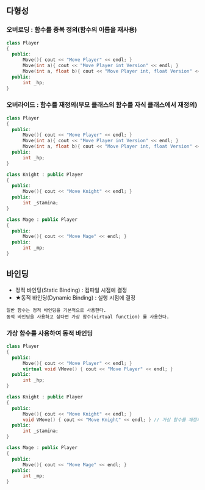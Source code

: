 ## 다형성
### 오버로딩 : 함수를 중복 정의(함수의 이름을 재사용)
```C++
class Player
{
  public:
      Move(){ cout << "Move Player" << endl; }
      Move(int a){ cout << "Move Player int Version" << endl; }
      Move(int a, float b){ cout << "Move Player int, float Version" << endl; }
  public:
      int _hp;
}
```

### 오버라이드 : 함수를 재정의(부모 클래스의 함수를 자식 클래스에서 재정의)
```C++
class Player
{
  public:
      Move(){ cout << "Move Player" << endl; }
      Move(int a){ cout << "Move Player int Version" << endl; }
      Move(int a, float b){ cout << "Move Player int, float Version" << endl; }
  public:
      int _hp;
}

class Knight : public Player
{
  public:
      Move(){ cout << "Move Knight" << endl; }
  public:
      int _stamina;
}

class Mage : public Player
{
  public:
      Move(){ cout << "Move Mage" << endl; }
  public:
      int _mp;
}
```
## 바인딩
- 정적 바인딩(Static Binding) : 컴파일 시점에 결정
- ★동적 바인딩(Dynamic Binding) : 실행 시점에 결정
```Text
일반 함수는 정적 바인딩을 기본적으로 사용한다.
동적 바인딩을 사용하고 싶다면 가상 함수(virtual function) 를 사용한다.
```

### 가상 함수를 사용하여 동적 바인딩
```C++
class Player
{
  public:
      Move(){ cout << "Move Player" << endl; }
      virtual void VMove() { cout << "Move Player" << endl; }
  public:
      int _hp;
}

class Knight : public Player
{
  public:
      Move(){ cout << "Move Knight" << endl; }
      void VMove() { cout << "Move Knight" << endl; } // 가상 함수를 재정의 하게되면 virtual 을 붙이지 않아도 붙인것과 똑같이 동작하게된다.
  public:
      int _stamina;
}

class Mage : public Player
{
  public:
      Move(){ cout << "Move Mage" << endl; }
  public:
      int _mp;
}
```

